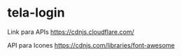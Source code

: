 # tela-login

Link para APIs
https://cdnjs.cloudflare.com/


API para Icones
https://cdnjs.com/libraries/font-awesome

